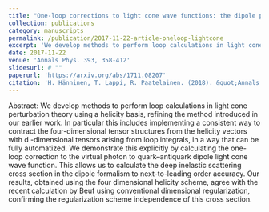 ```yaml
---
title: "One-loop corrections to light cone wave functions: the dipole picture DIS cross section"
collection: publications
category: manuscripts
permalink: /publication/2017-11-22-article-oneloop-lightcone
excerpt: 'We develop methods to perform loop calculations in light cone perturbation theory using a helicity basis, refining the method introduced in our earlier work. In particular this includes implementing a consistent way to contract the four-dimensional tensor structures from the helicity vectors with d -dimensional tensors arising from loop integrals, in a way that can be fully automatized. We demonstrate this explicitly by calculating the one-loop correction to the virtual photon to quark–antiquark dipole light cone wave function. This allows us to calculate the deep inelastic scattering cross section in the dipole formalism to next-to-leading order accuracy. Our results, obtained using the four dimensional helicity scheme, agree with the recent calculation by Beuf using conventional dimensional regularization, confirming the regularization scheme independence of this cross section.'
date: 2017-11-22
venue: 'Annals Phys. 393, 358-412'
slidesurl: # ""
paperurl: 'https://arxiv.org/abs/1711.08207'
citation: 'H. Hänninen, T. Lappi, R. Paatelainen. (2018). &quot;Annals of Physics&quot; <i>Volume 393</i> 358-412.'
---
```


Abstract: We develop methods to perform loop calculations in light cone perturbation theory using a helicity basis, refining the method introduced in our earlier work. In particular this includes implementing a consistent way to contract the four-dimensional tensor structures from the helicity vectors with d -dimensional tensors arising from loop integrals, in a way that can be fully automatized. We demonstrate this explicitly by calculating the one-loop correction to the virtual photon to quark–antiquark dipole light cone wave function. This allows us to calculate the deep inelastic scattering cross section in the dipole formalism to next-to-leading order accuracy. Our results, obtained using the four dimensional helicity scheme, agree with the recent calculation by Beuf using conventional dimensional regularization, confirming the regularization scheme independence of this cross section.